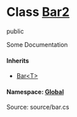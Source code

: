# Class [Bar2](classBar2.md)
public


Some Documentation 

#### Inherits
- [Bar&lt;T&gt;](classBar.md)
#### Namespace: [Global](namespace__Global.md)
Source: source/bar.cs
